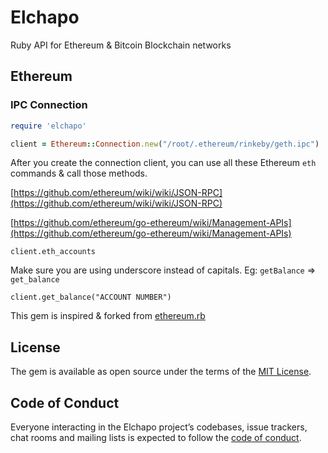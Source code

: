 # Elchapo

Ruby API for Ethereum & Bitcoin Blockchain networks

## Ethereum

### IPC Connection

```ruby
require 'elchapo'

client = Ethereum::Connection.new("/root/.ethereum/rinkeby/geth.ipc")

```

After you create the connection client, you can use all these Ethereum `eth` commands & call those methods.

[https://github.com/ethereum/wiki/wiki/JSON-RPC](https://github.com/ethereum/wiki/wiki/JSON-RPC)

[https://github.com/ethereum/go-ethereum/wiki/Management-APIs](https://github.com/ethereum/go-ethereum/wiki/Management-APIs)

`client.eth_accounts`

Make sure you are using underscore instead of capitals. Eg: `getBalance` => `get_balance`

`client.get_balance("ACCOUNT NUMBER")`

This gem is inspired & forked from [ethereum.rb](https://github.com/EthWorks/ethereum.rb)

## License

The gem is available as open source under the terms of the [MIT License](http://opensource.org/licenses/MIT).

## Code of Conduct

Everyone interacting in the Elchapo project’s codebases, issue trackers, chat rooms and mailing lists is expected to follow the [code of conduct](https://github.com/[USERNAME]/elchapo/blob/master/CODE_OF_CONDUCT.md).

